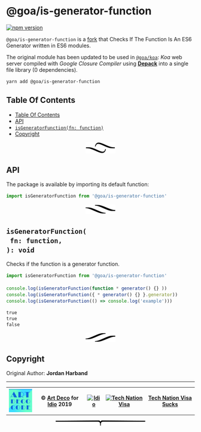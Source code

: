 # @goa/is-generator-function

[![npm version](https://badge.fury.io/js/%40goa%2Fis-generator-function.svg)](https://npmjs.org/package/@goa/is-generator-function)

`@goa/is-generator-function` is a [fork](https://github.com/ljharb/is-generator-function) that Checks If The Function Is An ES6 Generator written in ES6 modules.

The original module has been updated to be used in [`@goa/koa`](https://artdecocode.com/goa/): _Koa_ web server compiled with _Google Closure Compiler_ using [**Depack**](https://artdecocode.com/depack/) into a single file library (0 dependencies).

```sh
yarn add @goa/is-generator-function
```

## Table Of Contents

- [Table Of Contents](#table-of-contents)
- [API](#api)
- [`isGeneratorFunction(fn: function)`](#isgeneratorfunctionfn-function-void)
- [Copyright](#copyright)

<p align="center"><a href="#table-of-contents"><img src=".documentary/section-breaks/0.svg?sanitize=true"></a></p>

## API

The package is available by importing its default function:

```js
import isGeneratorFunction from '@goa/is-generator-function'
```

<p align="center"><a href="#table-of-contents"><img src=".documentary/section-breaks/1.svg?sanitize=true"></a></p>

## `isGeneratorFunction(`<br/>&nbsp;&nbsp;`fn: function,`<br/>`): void`

Checks if the function is a generator function.

```js
import isGeneratorFunction from '@goa/is-generator-function'

console.log(isGeneratorFunction(function * generator() {} ))
console.log(isGeneratorFunction({ * generator() {} }.generator))
console.log(isGeneratorFunction(() => console.log('example')))
```
```
true
true
false
```

<p align="center"><a href="#table-of-contents"><img src=".documentary/section-breaks/2.svg?sanitize=true"></a></p>

## Copyright

Original Author: **Jordan Harband**

---

<table>
  <tr>
    <th>
      <a href="https://artd.eco">
        <img src="https://raw.githubusercontent.com/wrote/wrote/master/images/artdeco.png" alt="Art Deco" />
      </a>
    </th>
    <th>© <a href="https://artd.eco">Art Deco</a> for <a href="https://idio.cc">Idio</a> 2019</th>
    <th>
      <a href="https://idio.cc">
        <img src="https://avatars3.githubusercontent.com/u/40834161?s=100" width="100" alt="Idio" />
      </a>
    </th>
    <th>
      <a href="https://www.technation.sucks" title="Tech Nation Visa">
        <img src="https://raw.githubusercontent.com/artdecoweb/www.technation.sucks/master/anim.gif"
          alt="Tech Nation Visa" />
      </a>
    </th>
    <th><a href="https://www.technation.sucks">Tech Nation Visa Sucks</a></th>
  </tr>
</table>

<p align="center"><a href="#table-of-contents"><img src=".documentary/section-breaks/-1.svg?sanitize=true"></a></p>